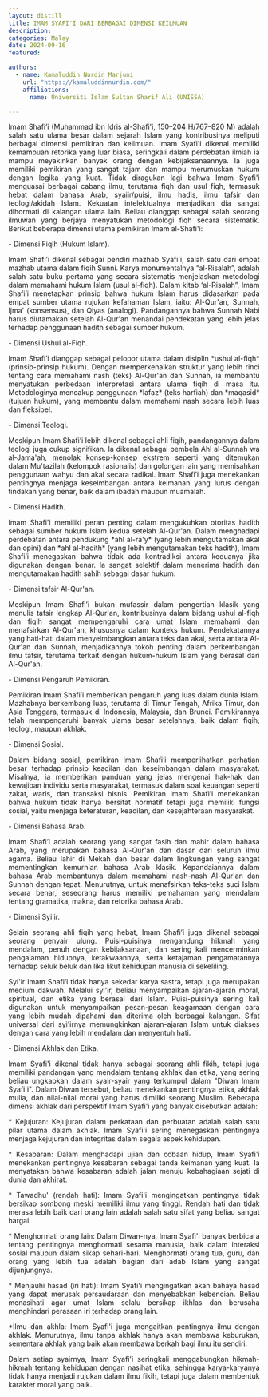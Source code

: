 ```yaml
---
layout: distill
title: IMAM SYAFI'I DARI BERBAGAI DIMENSI KEILMUAN
description:
categories: Malay
date: 2024-09-16
featured:

authors:
  - name: Kamaluddin Nurdin Marjuni
    url: "https://kamaluddinnurdin.com/"
    affiliations:
      name: Universiti Islam Sultan Sharif Ali (UNISSA)

---
```

<p style="text-align: justify;">
Imam Shafi’i (Muhammad ibn Idris al-Shafi'i, 150–204 H/767–820 M) adalah salah satu ulama besar dalam sejarah Islam yang kontribusinya meliputi berbagai dimensi pemikiran dan keilmuan. Imam Syafi'i dikenal memiliki kemampuan retorika yang luar biasa, seringkali dalam perdebatan ilmiah ia mampu meyakinkan banyak orang dengan kebijaksanaannya. Ia juga memiliki pemikiran yang sangat tajam dan mampu merumuskan hukum dengan logika yang kuat. Tidak diragukan lagi bahwa Imam Syafi'i menguasai berbagai cabang ilmu, terutama fiqh dan usul fiqh, termasuk hebat dalam bahasa Arab, syaiir/puisi, ilmu hadis, ilmu tafsir dan teologi/akidah Islam. Kekuatan intelektualnya menjadikan dia sangat dihormati di kalangan ulama lain. Beliau dianggap sebagai salah seorang ilmuwan yang berjaya menyatukan metodologi fiqh secara sistematik. Berikut beberapa dimensi utama pemikiran Imam al-Shafi'i:
</p>
- Dimensi Fiqih (Hukum Islam).
<p style="text-align: justify;">
Imam Shafi’i dikenal sebagai pendiri mazhab Syafi'i, salah satu dari empat mazhab utama dalam fiqih Sunni. Karya monumentalnya “al-Risalah”, adalah salah satu buku pertama yang secara sistematis menjelaskan metodologi dalam memahami hukum Islam (usul al-fiqh). Dalam kitab ‘al-Risalah”, Imam Shafi’i menetapkan prinsip bahwa hukum Islam harus didasarkan pada empat sumber utama rujukan kefahaman Islam, iaitu: Al-Qur'an, Sunnah, Ijma' (konsensus), dan Qiyas (analogi). Pandangannya bahwa Sunnah Nabi harus diutamakan setelah Al-Qur'an menandai pendekatan yang lebih jelas terhadap penggunaan hadith sebagai sumber hukum.
</p>
- Dimensi Ushul al-Fiqh.
<p style="text-align: justify;">
Imam Shafi’i dianggap sebagai pelopor utama dalam disiplin *ushul al-fiqh* (prinsip-prinsip hukum). Dengan memperkenalkan struktur yang lebih rinci tentang cara memahami nash (teks) Al-Qur'an dan Sunnah, ia membantu menyatukan perbedaan interpretasi antara ulama fiqih di masa itu. Metodologinya mencakup penggunaan *lafaz* (teks harfiah) dan *maqasid* (tujuan hukum), yang membantu dalam memahami nash secara lebih luas dan fleksibel.
  </p>
- Dimensi Teologi.
<p style="text-align: justify;">
Meskipun Imam Shafi’i lebih dikenal sebagai ahli fiqih, pandangannya dalam teologi juga cukup signifikan. Ia dikenal sebagai pembela Ahl al-Sunnah wa al-Jama'ah, menolak konsep-konsep ekstrem seperti yang ditemukan dalam Mu'tazilah (kelompok rasionalis) dan golongan lain yang memisahkan penggunaan wahyu dan akal secara radikal. Imam Shafi’i juga menekankan pentingnya menjaga keseimbangan antara keimanan yang lurus dengan tindakan yang benar, baik dalam ibadah maupun muamalah.
</p>
- Dimensi Hadith.
<p style="text-align: justify;">
Imam Shafi'i memiliki peran penting dalam mengukuhkan otoritas hadith sebagai sumber hukum Islam kedua setelah Al-Qur'an. Dalam menghadapi perdebatan antara pendukung *ahl al-ra'y* (yang lebih mengutamakan akal dan opini) dan *ahl al-hadith* (yang lebih mengutamakan teks hadith), Imam Shafi’i menegaskan bahwa tidak ada kontradiksi antara keduanya jika digunakan dengan benar. Ia sangat selektif dalam menerima hadith dan mengutamakan hadith sahih sebagai dasar hukum.
</p>
- Dimensi tafsir Al-Qur'an.
<p style="text-align: justify;">
Meskipun Imam Shafi’i bukan mufassir dalam pengertian klasik yang menulis tafsir lengkap Al-Qur'an, kontribusinya dalam bidang ushul al-fiqh dan fiqih sangat mempengaruhi cara umat Islam memahami dan menafsirkan Al-Qur'an, khususnya dalam konteks hukum. Pendekatannya yang hati-hati dalam menyeimbangkan antara teks dan akal, serta antara Al-Qur'an dan Sunnah, menjadikannya tokoh penting dalam perkembangan ilmu tafsir, terutama terkait dengan hukum-hukum Islam yang berasal dari Al-Qur'an.
  </p>
- Dimensi Pengaruh Pemikiran.
<p style="text-align: justify;">
Pemikiran Imam Shafi’i memberikan pengaruh yang luas dalam dunia Islam. Mazhabnya berkembang luas, terutama di Timur Tengah, Afrika Timur, dan Asia Tenggara, termasuk di Indonesia, Malaysia, dan Brunei. Pemikirannya telah mempengaruhi banyak ulama besar setelahnya, baik dalam fiqih, teologi, maupun akhlak.
</p>
- Dimensi Sosial.
<p style="text-align: justify;">
Dalam bidang sosial, pemikiran Imam Shafi’i memperlihatkan perhatian besar terhadap prinsip keadilan dan keseimbangan dalam masyarakat. Misalnya, ia memberikan panduan yang jelas mengenai hak-hak dan kewajiban individu serta masyarakat, termasuk dalam soal keuangan seperti zakat, waris, dan transaksi bisnis. Pemikiran Imam Shafi’i menekankan bahwa hukum tidak hanya bersifat normatif tetapi juga memiliki fungsi sosial, yaitu menjaga keteraturan, keadilan, dan kesejahteraan masyarakat.
</p>
- Dimensi Bahasa Arab.
<p style="text-align: justify;">
Imam Shafi’i adalah seorang yang sangat fasih dan mahir dalam bahasa Arab, yang merupakan bahasa Al-Qur'an dan dasar dari seluruh ilmu agama. Beliau lahir di Mekah dan besar dalam lingkungan yang sangat mementingkan kemurnian bahasa Arab klasik. Kepandaiannya dalam bahasa Arab membantunya dalam memahami nash-nash Al-Qur'an dan Sunnah dengan tepat. Menurutnya, untuk menafsirkan teks-teks suci Islam secara benar, seseorang harus memiliki pemahaman yang mendalam tentang gramatika, makna, dan retorika bahasa Arab.
</p>
- Dimensi Syi’ir.
<p style="text-align: justify;">
Selain seorang ahli fiqih yang hebat, Imam Shafi’i juga dikenal sebagai seorang penyair ulung. Puisi-puisinya mengandung hikmah yang mendalam, penuh dengan kebijaksanaan, dan sering kali mencerminkan pengalaman hidupnya, ketakwaannya, serta ketajaman pengamatannya terhadap seluk beluk dan lika likut kehidupan manusia di sekeliling.
</p>
<p style="text-align: justify;">
Syi'ir Imam Shafi’i tidak hanya sekedar karya sastra, tetapi juga merupakan medium dakwah. Melalui syi'ir, beliau menyampaikan ajaran-ajaran moral, spiritual, dan etika yang berasal dari Islam. Puisi-puisinya sering kali digunakan untuk menyampaikan pesan-pesan keagamaan dengan cara yang lebih mudah dipahami dan diterima oleh berbagai kalangan. Sifat universal dari syi'irnya memungkinkan ajaran-ajaran Islam untuk diakses dengan cara yang lebih mendalam dan menyentuh hati.

</p>
- Dimensi Akhlak dan Etika.
<p style="text-align: justify;">
Imam Syafi'i dikenal tidak hanya sebagai seorang ahli fikih, tetapi juga memiliki pandangan yang mendalam tentang akhlak dan etika, yang sering beliau ungkapkan dalam syair-syair yang terkumpul dalam "Diwan Imam Syafi'i". Dalam Diwan tersebut, beliau menekankan pentingnya etika, akhlak mulia, dan nilai-nilai moral yang harus dimiliki seorang Muslim. Beberapa dimensi akhlak dari perspektif Imam Syafi'i yang banyak disebutkan adalah:

</p>
<p style="text-align: justify;">
* Kejujuran: Kejujuran dalam perkataan dan perbuatan adalah salah satu pilar utama dalam akhlak. Imam Syafi'i sering menegaskan pentingnya menjaga kejujuran dan integritas dalam segala aspek kehidupan.

</p>
<p style="text-align: justify;">
* Kesabaran: Dalam menghadapi ujian dan cobaan hidup, Imam Syafi'i menekankan pentingnya kesabaran sebagai tanda keimanan yang kuat. Ia menyatakan bahwa kesabaran adalah jalan menuju kebahagiaan sejati di dunia dan akhirat.

</p>
<p style="text-align: justify;">
* Tawadhu' (rendah hati): Imam Syafi'i mengingatkan pentingnya tidak bersikap sombong meski memiliki ilmu yang tinggi. Rendah hati dan tidak merasa lebih baik dari orang lain adalah salah satu sifat yang beliau sangat hargai.

</p>
<p style="text-align: justify;">
* Menghormati orang lain: Dalam Diwan-nya, Imam Syafi'i banyak berbicara tentang pentingnya menghormati sesama manusia, baik dalam interaksi sosial maupun dalam sikap sehari-hari. Menghormati orang tua, guru, dan orang yang lebih tua adalah bagian dari adab Islam yang sangat dijunjungnya.

</p>
<p style="text-align: justify;">
* Menjauhi hasad (iri hati): Imam Syafi'i mengingatkan akan bahaya hasad yang dapat merusak persaudaraan dan menyebabkan kebencian. Beliau menasihati agar umat Islam selalu bersikap ikhlas dan berusaha menghindari perasaan iri terhadap orang lain.

</p>
<p style="text-align: justify;">
*Ilmu dan akhla: Imam Syafi'i juga mengaitkan pentingnya ilmu dengan akhlak. Menurutnya, ilmu tanpa akhlak hanya akan membawa keburukan, sementara akhlak yang baik akan membawa berkah bagi ilmu itu sendiri.

</p>
<p style="text-align: justify;">
Dalam setiap syairnya, Imam Syafi'i seringkali menggabungkan hikmah-hikmah tentang kehidupan dengan nasihat etika, sehingga karya-karyanya tidak hanya menjadi rujukan dalam ilmu fikih, tetapi juga dalam membentuk karakter moral yang baik.
 
</p>

